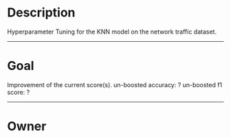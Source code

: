 # Description

Hyperparameter Tuning for the KNN model on the network
traffic dataset.

---

# Goal

Improvement of the current score(s).
un-boosted accuracy:    ?
un-boosted f1 score:    ?

---

# Owner